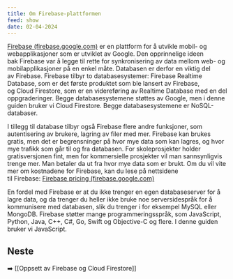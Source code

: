 ```yaml
---
title: Om Firebase-plattformen
feed: show
date: 02-04-2024
---
```

[Firebase (firebase.google.com)](https://firebase.google.com/) er en plattform for å utvikle mobil- og webapplikasjoner som er utviklet av Google. Den opprinnelige ideen bak Firebase var å legge til rette for synkronisering av data mellom web- og mobilapplikasjoner på en enkel måte. Databasen er derfor en viktig del av Firebase. Firebase tilbyr to databasesystemer: Firebase Realtime Database, som er det første produktet som ble lansert av Firebase, og Cloud Firestore, som er en videreføring av Realtime Database med en del oppgraderinger. Begge databasesystemene støttes av Google, men i denne guiden bruker vi Cloud Firestore. Begge databasesystemene er NoSQL-databaser.

I tillegg til database tilbyr også Firebase flere andre funksjoner, som autentisering av brukere, lagring av filer med mer. Firebase kan brukes gratis, men det er begrensninger på hvor mye data som kan lagres, og hvor mye trafikk som går til og fra databasen. For skoleprosjekter holder gratisversjonen fint, men for kommersielle prosjekter vil man sannsynligvis trenge mer. Man betaler da ut fra hvor mye data som er brukt. Om du vil vite mer om kostnadene for Firebase, kan du lese på nettsidene til Firebase: [Firebase pricing (firebase.google.com)](https://firebase.google.com/pricing)

En fordel med Firebase er at du ikke trenger en egen databaseserver for å lagre data, og da trenger du heller ikke bruke noe serversidespråk for å kommunisere med databasen, slik du trenger i for eksempel MySQL eller MongoDB. Firebase støtter mange programmeringsspråk, som JavaScript, Python, Java, C++, C#, Go, Swift og Objective-C og flere. I denne guiden bruker vi JavaScript.


## Neste
➡️ [[Oppsett av Firebase og Cloud Firestore]]